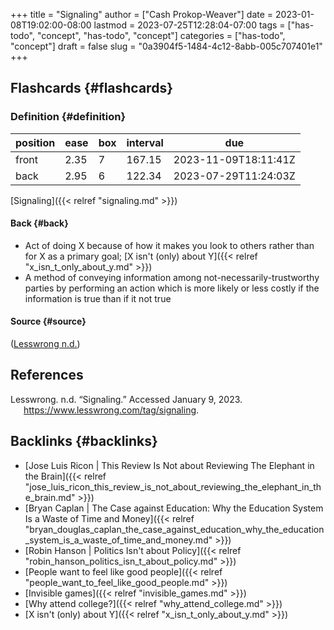 +++
title = "Signaling"
author = ["Cash Prokop-Weaver"]
date = 2023-01-08T19:02:00-08:00
lastmod = 2023-07-25T12:28:04-07:00
tags = ["has-todo", "concept", "has-todo", "concept"]
categories = ["has-todo", "concept"]
draft = false
slug = "0a3904f5-1484-4c12-8abb-005c707401e1"
+++

## Flashcards {#flashcards}


### Definition {#definition}

| position | ease | box | interval | due                  |
|----------|------|-----|----------|----------------------|
| front    | 2.35 | 7   | 167.15   | 2023-11-09T18:11:41Z |
| back     | 2.95 | 6   | 122.34   | 2023-07-29T11:24:03Z |

[Signaling]({{< relref "signaling.md" >}})


#### Back {#back}

-   Act of doing X because of how it makes you look to others rather than for X as a primary goal; [X isn't (only) about Y]({{< relref "x_isn_t_only_about_y.md" >}})
-   A method of conveying information among not-necessarily-trustworthy parties by performing an action which is more likely or less costly if the information is true than if it not true


#### Source {#source}

(<a href="#citeproc_bib_item_1">Lesswrong n.d.</a>)

## References

<style>.csl-entry{text-indent: -1.5em; margin-left: 1.5em;}</style><div class="csl-bib-body">
  <div class="csl-entry"><a id="citeproc_bib_item_1"></a>Lesswrong. n.d. “Signaling.” Accessed January 9, 2023. <a href="https://www.lesswrong.com/tag/signaling">https://www.lesswrong.com/tag/signaling</a>.</div>
</div>


## Backlinks {#backlinks}

-   [Jose Luis Ricon | This Review Is Not about Reviewing The Elephant in the Brain]({{< relref "jose_luis_ricon_this_review_is_not_about_reviewing_the_elephant_in_the_brain.md" >}})
-   [Bryan Caplan | The Case against Education: Why the Education System Is a Waste of Time and Money]({{< relref "bryan_douglas_caplan_the_case_against_education_why_the_education_system_is_a_waste_of_time_and_money.md" >}})
-   [Robin Hanson | Politics Isn't about Policy]({{< relref "robin_hanson_politics_isn_t_about_policy.md" >}})
-   [People want to feel like good people]({{< relref "people_want_to_feel_like_good_people.md" >}})
-   [Invisible games]({{< relref "invisible_games.md" >}})
-   [Why attend college?]({{< relref "why_attend_college.md" >}})
-   [X isn't (only) about Y]({{< relref "x_isn_t_only_about_y.md" >}})
